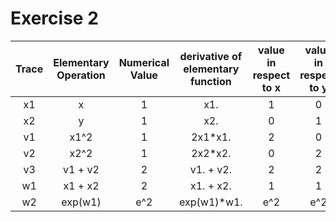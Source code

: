 # Exercise 2

| Trace | Elementary Operation | Numerical Value | derivative of elementary function | value in respect to x | value in respect to y |
| :------: | :----------------------: | :------------------------------: | :------: | :------: | :------: |
| x1 | x | 1 | x1. | 1 | 0 |
| x2 | y | 1 | x2. | 0 | 1 |
| v1 | x1^2 | 1 | 2x1\*x1. | 2 | 0 |
| v2 | x2^2 | 1 | 2x2\*x2. | 0 | 2 |
| v3 | v1 + v2 | 2 | v1. + v2. | 2 | 2 |
| w1 | x1 + x2 | 2 | x1. + x2. |1 | 1 |
| w2 | exp(w1) | e^2 | exp(w1)\*w1. | e^2 | e^2 |